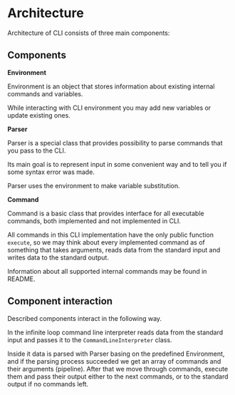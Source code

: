 # Architecture

Architecture of CLI consists of three main components:

## Components

**Environment**

Environment is an object that stores information about existing internal commands and variables.

While interacting with CLI environment you may add new variables or update existing ones.

**Parser**

Parser is a special class that provides possibility to parse commands that you pass to the CLI.

Its main goal is to represent input in some convenient way and to tell you if some syntax error was made.

Parser uses the environment to make variable substitution.

**Command**

Command is a basic class that provides interface for all executable commands, both implemented and not
implemented in CLI.

All commands in this CLI implementation have the only public function `execute`, so we may think about every
implemented command as of something that takes arguments, reads data from the standard input and writes data to the
standard output.

Information about all supported internal commands may be found in README.

## Component interaction

Described components interact in the following way.

In the infinite loop command line interpreter reads data from the standard input and passes it to the
`CommandLineInterpreter` class.

Inside it data is parsed with Parser basing on the predefined Environment, and if the parsing process succeeded we get
an array of commands and their arguments (pipeline). After that we move through commands, execute them and pass their
output either to the next commands, or to the standard output if no commands left.
